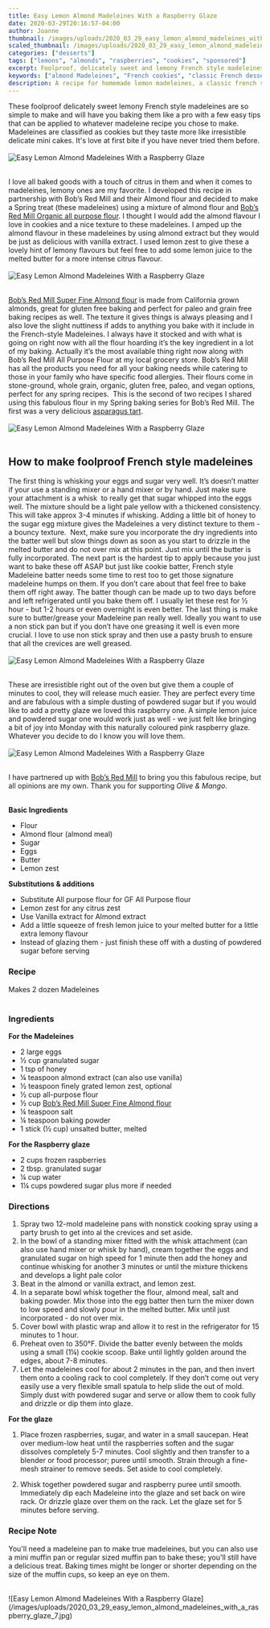 ```yaml
---
title: Easy Lemon Almond Madeleines With a Raspberry Glaze
date: 2020-03-29T20:16:57-04:00
author: Joanne
thumbnail: /images/uploads/2020_03_29_easy_lemon_almond_madeleines_with_a_raspberry_glaze_1.jpg
scaled_thumbnail: /images/uploads/2020_03_29_easy_lemon_almond_madeleines_with_a_raspberry_glaze_0.jpg
categories: ["desserts"]
tags: ["lemons", "almonds", "raspberries", "cookies", "sponsored"]
excerpt: Foolproof, delicately sweet and lemony French style madeleines 
keywords: ["almond Madeleines", "French cookies", "classic French desserts", "lemon almond Madeleines", "raspberry Madeleines"]
description: A recipe for homemade lemon madeleines, a classic french style cookie. These lemon madeleines have a raspberry glaze and are made with almond flour.
---
```


These foolproof delicately sweet lemony French style madeleines are so simple to make and will have you baking them like a pro with a few easy tips that can be applied to whatever madeleine recipe you chose to make. Madeleines are classified as cookies but they taste more like irresistible delicate mini cakes. It's love at first bite if you have never tried them before. 
</br>
</br>
![Easy Lemon Almond Madeleines With a Raspberry Glaze](/images/uploads/2020_03_29_easy_lemon_almond_madeleines_with_a_raspberry_glaze_2.jpg)
</br>
</br>

I love all baked goods with a touch of citrus in them and when it comes to madeleines, lemony ones are my favorite. I developed this recipe in partnership with Bob’s Red Mill and their Almond flour and decided to make a Spring treat (these madeleines) using a mixture of almond flour and <span class="highlight"><a rel="nofollow" href="https://www.bobsredmill.com/shop/flours-and-meals/unbleached-all-purpose-white-flour.html">Bob’s Red Mill Organic all purpose flour</a></span>. I thought I would add the almond flavour I love in cookies and a nice texture to these madeleines. I amped up the almond flavour in these madeleines by using almond extract but they would be just as delicious with vanilla extract. I used lemon zest to give these a lovely hint of lemony flavours but feel free to add some lemon juice to the melted butter for a more intense citrus flavour. 
</br>
</br>
![Easy Lemon Almond Madeleines With a Raspberry Glaze](/images/uploads/2020_03_29_easy_lemon_almond_madeleines_with_a_raspberry_glaze_3.jpg)
</br>
</br>

<span class="highlight"><a rel="nofollow" href="https://www.bobsredmill.com/almond-meal-flour.html">Bob’s Red Mill Super Fine Almond flour</a></span> is made from California grown almonds, great for gluten free baking and perfect for paleo and grain free baking recipes as well. The texture it gives things is always pleasing and I also love the slight nuttiness if adds to anything you bake with it include in the French-style Madeleines. I always have it stocked and with what is going on right now with all the flour hoarding it’s the key ingredient in a lot of my baking. Actually it’s the most available thing right now along with Bob’s Red Mill All Purpose Flour at my local grocery store. Bob’s Red Mill has all the products you need for all your baking needs while catering to those in your family who have specific food allergies. Their flours come in stone-ground, whole grain, organic, gluten free, paleo, and vegan options, perfect for any spring recipes.  This is the second of two recipes I shared using this fabulous flour in my Spring baking series for Bob’s Red Mill. The first was a very delicious [asparagus tart](https://www.oliveandmango.com/asparagus-custard-tart-with-a-gluten-free-crust/).
</br>
</br>
![Easy Lemon Almond Madeleines With a Raspberry Glaze](/images/uploads/2020_03_29_easy_lemon_almond_madeleines_with_a_raspberry_glaze_4.jpg)
</br>
</br>

## How to make foolproof French style madeleines
The first thing is whisking your eggs and sugar very well. It’s doesn’t matter if your use a standing mixer or a hand mixer or by hand. Just make sure your attachment is a whisk  to really get that sugar whipped into the eggs well. The mixture should be a light pale yellow with a thickened consistency. This will take approx 3-4 minutes if whisking. Adding a little bit of honey to the sugar egg mixture gives the Madeleines a very distinct texture to them - a bouncy texture.  Next, make sure you incorporate the dry ingredients into the batter well but slow things down as soon as you start to drizzle in the melted butter and do not over mix at this point. Just mix until the butter is fully incorporated. The next part is the hardest tip to apply because you just want to bake these off ASAP but just like cookie batter, French style Madeleine batter needs some time to rest too to get those signature madeleine humps on them. If you don’t care about that feel free to bake them off right away. The batter though can be made up to two days before and left refrigerated until you bake them off. I usually let these rest for &frac12; hour - but 1-2 hours or even overnight is even better. The last thing is make sure to butter/grease your Madeleine pan really well. Ideally you want to use a non stick pan but if you don’t have one greasing it well is even more crucial. I love to use non stick spray and then use a pasty brush to ensure that all the crevices are well greased. 
</br>
</br>
![Easy Lemon Almond Madeleines With a Raspberry Glaze](/images/uploads/2020_03_29_easy_lemon_almond_madeleines_with_a_raspberry_glaze_5.jpg)
</br>
</br>

These are irresistible right out of the oven but give them a couple of minutes to cool, they will release much easier. They are perfect every time and are fabulous with a simple dusting of powdered sugar but if you would like to add a pretty glaze we loved this raspberry one. A simple lemon juice and powdered sugar one would work just as well - we just felt like bringing a bit of joy into Monday with this naturally coloured pink raspberry glaze. Whatever you decide to do I know you will love them.
</br>
</br>
![Easy Lemon Almond Madeleines With a Raspberry Glaze](/images/uploads/2020_03_29_easy_lemon_almond_madeleines_with_a_raspberry_glaze_6.jpg)
</br>
</br>

I have partnered up with <span class="highlight"><a rel="nofollow" href="https://www.bobsredmill.com/?utm_source=TheOliveAndMango&utm_medium=influencer&utm_campaign=bobsredmill">Bob’s Red Mill</a></span> to bring you this fabulous recipe, but all opinions are my own. Thank you for supporting _Olive & Mango_.
</br>
</br>
<!-- <div class="mv-video-target mv-video-id-r4hpmytwcftaqbxeckxr" data-video-id="r4hpmytwcftaqbxeckxr" data-volume="70" data-ratio="16:9"></div>If you can not play the video <span class="highlight"><a href="">Checkout our Youtube channel</a></span>.
</br>
</br> -->

__Basic Ingredients__

* Flour 
* Almond flour (almond meal)
* Sugar 
* Eggs 
* Butter 
* Lemon zest 

__Substitutions & additions__

* Substitute All purpose flour for GF All Purpose flour 
* Lemon zest for any citrus zest 
* Use Vanilla extract for Almond extract 
* Add a little squeeze of fresh lemon juice to your melted butter for a little extra lemony flavour 
* Instead of glazing them - just finish these off with a dusting of powdered sugar before serving 

### Recipe
Makes 2 dozen Madeleines  
</br>

### Ingredients

__For the Madeleines__

* <span itemprop="ingredients">2 large eggs</span>
* <span itemprop="ingredients">&frac12; cup granulated sugar</span>
* <span itemprop="ingredients">1 tsp of honey </span>
* <span itemprop="ingredients">&frac14; teaspoon almond extract (can also use vanilla) </span>
* <span itemprop="ingredients">&frac12; teaspoon finely grated lemon zest, optional</span>
* <span itemprop="ingredients">&frac12; cup all-purpose flour</span>
* <span itemprop="ingredients">&frac12; cup <span class="highlight"><a rel="nofollow" href="https://www.bobsredmill.com/almond-meal-flour.html">Bob’s Red Mill Super Fine Almond flour</a></span> </span>
* <span itemprop="ingredients">&frac14; teaspoon salt</span>
* <span itemprop="ingredients">&frac14; teaspoon baking powder</span>
* <span itemprop="ingredients">1 stick (&frac12; cup) unsalted butter, melted</span>

__For the Raspberry glaze__

* <span itemprop="ingredients">2 cups frozen raspberries</span>
* <span itemprop="ingredients">2 tbsp. granulated sugar</span>
* <span itemprop="ingredients">¼ cup water</span>
* <span itemprop="ingredients">1¼ cups powdered sugar plus more if needed </span>


### Directions

1. Spray two 12-mold madeleine pans with nonstick cooking spray using a party brush to get into al the crevices and set aside.
1. In the bowl of a standing mixer fitted with the whisk attachment (can also use hand mixer or whisk by hand), cream together the eggs and granulated sugar on high speed for 1 minute then add the honey and continue whisking for another 3 minutes or until the mixture thickens and develops a light pale color 
1. Beat in the almond or vanilla extract, and lemon zest. 
1. In a separate bowl whisk together the flour, almond meal, salt and baking powder. Mix those into the egg batter then turn the mixer down to low speed and slowly pour in the melted butter. Mix until just incorporated - do not over mix. 
1. Cover bowl with plastic wrap and allow it to rest in the refrigerator for 15 minutes to 1 hour. 
1. Preheat oven to 350°F.  Divide the batter evenly between the molds using a small (1&frac14;) cookie scoop. Bake until lightly golden around the edges, about  7-8 minutes.
1. Let the madeleines cool for about 2 minutes in the pan, and then invert them onto a cooling rack to cool completely. If they don’t come out very easily use a very flexible small spatula to help slide the out of mold. Simply dust with powdered sugar and serve or allow them to cook fully and drizzle or dip them into glaze. 

__For the glaze__

1. Place frozen raspberries, sugar, and water in a small saucepan. Heat over medium-low heat until the raspberries soften and the sugar dissolves completely 5-7 minutes. Cool slightly and then transfer to a blender or food processor; puree until smooth. Strain through a fine-mesh strainer to remove seeds. Set aside to cool completely. 

2. Whisk together powdered sugar and raspberry puree until smooth. Immediately dip each Madeleine into the glaze and set back on wire rack. Or drizzle glaze over them on the rack. Let the glaze set for 5 minutes before serving. 


### Recipe Note
You'll need a madeleine pan to make true madeleines, but you can also use a mini muffin pan or regular sized muffin pan to bake these; you'll still have a delicious treat. Baking times might be longer or shorter depending on the size of the muffin cups, so keep an eye on them.

</br>
![Easy Lemon Almond Madeleines With a Raspberry Glaze](/images/uploads/2020_03_29_easy_lemon_almond_madeleines_with_a_raspberry_glaze_7.jpg)
